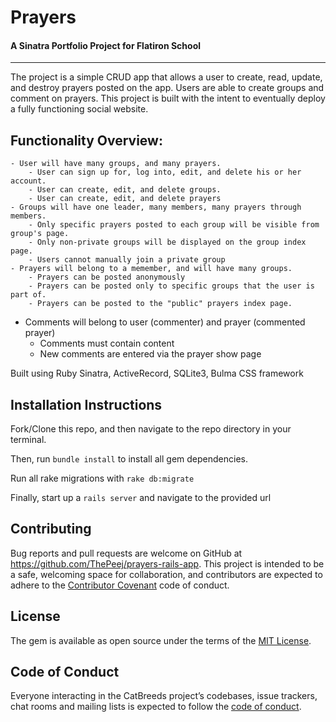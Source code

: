 # Prayers
#### A Sinatra Portfolio Project for Flatiron School
---

The project is a simple CRUD app that allows a user to create, read, update, and destroy prayers posted on the app. Users are able to create groups and comment on prayers. This project is built with the intent to eventually deploy a fully functioning social website.

## Functionality Overview:
	- User will have many groups, and many prayers.
		- User can sign up for, log into, edit, and delete his or her account.
		- User can create, edit, and delete groups.
		- User can create, edit, and delete prayers
	- Groups will have one leader, many members, many prayers through members.
		- Only specific prayers posted to each group will be visible from group's page.
		- Only non-private groups will be displayed on the group index page.
		- Users cannot manually join a private group
	- Prayers will belong to a memember, and will have many groups.
		- Prayers can be posted anonymously
		- Prayers can be posted only to specific groups that the user is part of.
		- Prayers can be posted to the "public" prayers index page.
  - Comments will belong to user (commenter) and prayer (commented prayer)
    - Comments must contain content
    - New comments are entered via the prayer show page



Built using Ruby Sinatra, ActiveRecord, SQLite3, Bulma CSS framework


## Installation Instructions

Fork/Clone this repo, and then navigate to the repo directory in your terminal.

Then, run `bundle install` to install all gem dependencies.

Run all rake migrations with `rake db:migrate`

Finally, start up a `rails server` and navigate to the provided url


## Contributing

Bug reports and pull requests are welcome on GitHub at https://github.com/ThePeej/prayers-rails-app. This project is intended to be a safe, welcoming space for collaboration, and contributors are expected to adhere to the [Contributor Covenant](http://contributor-covenant.org) code of conduct.

## License

The gem is available as open source under the terms of the [MIT License](https://opensource.org/licenses/MIT).

## Code of Conduct

Everyone interacting in the CatBreeds project’s codebases, issue trackers, chat rooms and mailing lists is expected to follow the [code of conduct](https://github.com/ThePeej/prayers-rails-app/blob/master/LICENSE).